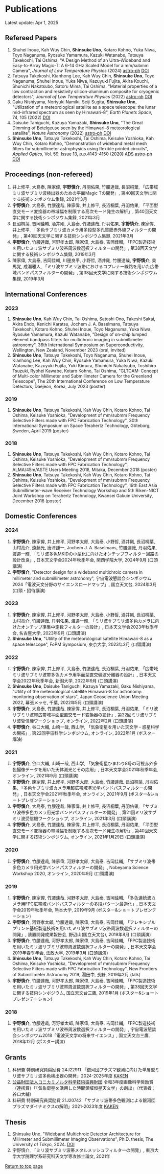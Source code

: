 # Publications
Latest update: Apr 1, 2025

## Refereed Papers
1. Shuhei Inoue, Kah Wuy Chin, **Shinsuke Uno**, Kotaro Kohno, Yuka Niwa, Toyo Naganuma, Ryosuke Yamamura, Kazuki Watanabe, Tatsuya Takekoshi, Tai Oshima, "A Design Method of an Ultra-Wideband and Easy-to-Array Magic-T: A 6-14 GHz Scaled Model for a mm/submm Camera", *Journal of Low Temperature Physics* (2024) <a href="https://arxiv.org/abs/2405.03919" target="_blank">astro-ph</a> <a href="https://doi.org/10.1007/s10909-024-03150-w" target="_blank">DOI</a>
1. Tatsuya Takekoshi, Kianhong Lee, Kah Wuy Chin, **Shinsuke Uno**, Toyo Naganuma, Shuhei Inoue, Yuka Niwa, Kazuyuki Fujita, Akira Kouchi, Shunichi Nakatsubo, Satoru Mima, Tai Oshima, "Material properties of a low contraction and resistivity silicon-aluminum composite for cryogenic detectors", *Journal of Low Temperature Physics* (2022) <a href="https://arxiv.org/abs/2204.08111" target="_blank">astro-ph</a> <a href="https://doi.org/10.1007/s10909-022-02795-9" target="_blank">DOI</a>
4. Gaku Nishiyama, Noriyuki Namiki, Seiji Sugita, **Shinsuke Uno**, "Utilization of a meteorological satellite as a space telescope: the lunar mid-infrared spectrum as seen by Himawari-8", *Earth Planets Space*, 74, 105 (2022) <a href="https://doi.org/10.1186/s40623-022-01662-x" target="_blank">DOI</a>
2. Daisuke Taniguchi, Kazuya Yamazaki, **Shinsuke Uno**, "The Great Dimming of Betelgeuse seen by the Himawari-8 meteorological satellite", *Nature Astronomy* (2022) <a href="https://arxiv.org/abs/2205.14165" target="_blank">astro-ph</a> <a href="https://doi.org/10.1038/s41550-022-01680-5" target="_blank">DOI</a>
3. **Shinsuke Uno**, Tatsuya Takekoshi, Tai Oshima, Keisuke Yoshioka, Kah Wuy Chin, Kotaro Kohno, "Demonstration of wideband metal mesh filters for submillimeter astrophysics using flexible printed circuits", *Applied Optics*, Vol. 59, Issue 13, p.p.4143-4150 (2020) <a href="https://ui.adsabs.harvard.edu/abs/2020ApOpt..59.4143U/abstract" target="_blank">ADS</a> <a href="https://arxiv.org/abs/2003.13240" target="_blank">astro-ph</a> <a href="https://doi.org/10.1364/AO.389605" target="_blank">DOI</a>

## Proceedings (non-refereed)
1. 井上修平, 大島泰, 陳家偉, **宇野慎介**, 丹羽佑果, 竹腰達哉, 長沼桐葉, 「広帯域ミリ波サブミリ波検出器のための平面Magic Tの開発」, 第40回天文学に関する技術シンポジウム集録, 2021年3月
2. **宇野慎介**, 大島泰, 竹腰達哉, 陳家偉, 井上修平, 長沼桐葉, 丹羽佑果, 「平面型直交モード変換器の帯域幅を制限する高次モード発生の解析」, 第40回天文学に関する技術シンポジウム集録, 2021年3月
3. 長沼桐葉, 吉岡佳輔, 酒井剛, 大島泰, 竹腰達哉, 丹羽佑果, **宇野慎介**, 陳家偉, 井上修平, 「多色サブミリ波カメラ用多段型多孔質膜赤外線フィルターの開発」, 第40回天文学に関する技術シンポジウム集録, 2021年3月
4. **宇野慎介**, 竹腰達哉, 河野孝太郎, 陳家偉, 大島泰, 吉岡佳輔, 「FPC製造技術を用いたミリ波サブミリ波帯周波数選択フィルターの開発」, 第38回天文学に関する技術シンポジウム集録, 2019年3月
5. 陳家偉, 大島泰, 吉岡佳輔, 川邊良平, 小野哲, 酒井剛, 竹腰達哉, **宇野慎介**, 美馬覚, 成瀬雅人, 「ミリ波サブミリ波帯におけるコプレナー線路を用いた広帯域バンドパスフィルターの開発」, 第38回天文学に関する技術シンポジウム集録, 2019年3月

## International Conferences
### 2023
1. **Shinsuke Uno**, Kah Wuy Chin, Tai Oshima, Satoshi Ono, Takeshi Sakai, Akira Endo, Kenichi Karatsu, Jochem J. A. Baselmans, Tatsuya Takekoshi, Kotaro Kohno, Shuhei Inoue, Toyo Naganuma, Yuka Niwa, Ryosuke Yamamura, Kazuki Watanabe, "Design of on-chip lumped element bandpass filters for multichroic imaging in submillimeter astronomy", 36th International Symposium on Superconductivity, Wellington, New Zealand, November 2023 (oral, invited)
2. **Shinsuke Uno**, Tatsuya Takekoshi, Toyo Naganuma, Shuhei Inoue, Kianhong Lee, Kah Wuy Chin, Ryosuke Yamamura, Yuka Niwa, Kazuki Watanabe, Kazuyuki Fujita, Yuki Kimura, Shunichi Nakatsubo, Toshihiro Tsuzuki, Ryohei Kawabe, Kotaro Kohno, Tai Oshima, "GLTCAM: Concept of Multi-color Millimeter and Submillimeter Camera for the Greenland Telescope", The 20th International Conference on Low Temperature Detectors, Daejeon, Korea, July 2023 (poster)

### 2019
1. **Shinsuke Uno**, Tatsuya Takekoshi, Kah Wuy Chin, Kotaro Kohno, Tai Oshima, Keisuke Yoshioka, "Development of mm/submm Frequency Selective Filters made with FPC Fabrication Technology", 30th International Symposium on Space Terahertz Technology, Göteborg, Sweden, April 2019 (poster)

### 2018
1. **Shinsuke Uno**, Tatsuya Takekoshi, Kah Wuy Chin, Kotaro Kohno, Tai Oshima, Keisuke Yoshioka, "Development of mm/submm Frequency Selective Filters made with FPC Fabrication Technology", ALMA/45m/ASTE Users Meeting 2018, Mitaka, December 2018 (poster)
2. **Shinsuke Uno**, Tatsuya Takekoshi, Kah Wuy Chin, Kotaro Kohno, Tai Oshima, Keisuke Yoshioka, "Development of mm/submm Frequency Selective Filters made with FPC Fabrication Technology", 19th East Asia Submillimeter-wave Receiver Technology Workshop and 5th Riken-NICT Joint Workshop on Terahertz Technology, Kwansei Gakuin University, December 2018 (poster)

## Domestic Conferences
### 2024
1.  **宇野慎介**, 陳家偉, 井上修平, 河野孝太郎, 大島泰, 小野哲, 酒井剛, 長沼桐葉, 山村亮介, 遠藤光, 唐津謙一, Jochem J. A. Baselmans, 竹腰達哉, 丹羽佑果, 渡邉一輝, 「ミリ波多色MKIDの小型化に向けたオンチップフィルター回路の設計改良」, 日本天文学会2024年秋季年会, 関西学院大学, 2024年9月 (口頭講演)
2.  **宇野慎介**, "Detector design for a wideband multichroic camera in millimeter and submillimeter astronomy", 宇宙電波懇談会シンポジウム2024「電波天文分野のサイエンスロードマップ」, 国立天文台, 2024年3月 (口頭・招待講演)

### 2023
1.  **宇野慎介**, 陳家偉, 井上修平, 河野孝太郎, 大島泰, 小野哲, 酒井剛, 長沼桐葉, 山村亮介, 竹腰達哉, 丹羽佑果, 渡邉一輝, 「ミリ波サブミリ波多色カメラに向けたオンチップ準集中定数フィルターの設計」, 日本天文学会2023年秋季年会, 名古屋大学, 2023年9月 (口頭講演)
2.  **Shinsuke Uno**, "Utility of the meteorological satellite Himawari-8 as a space telescope", FoPM Symposium, 東京大学, 2023年2月 (口頭講演)

### 2022
1. **宇野慎介**, 陳家偉, 井上修平, 大島泰, 竹腰達哉, 長沼桐葉, 丹羽佑果, 「広帯域ミリ波サブミリ波帯多色カメラ用平面型直交偏波分離器の設計」, 日本天文学会2022年秋季年会, 新潟大学, 2022年9月 (口頭講演)
2. **Shinsuke Uno**, Daisuke Taniguchi, Kazuya Yamazaki, Gaku Nishiyama, "Utility of the meteorological satellite Himawari-8 for astronomy: monitoring observation of stars", Japan Geoscience Union Meeting 2022, 幕張メッセ, 千葉, 2022年5月 (口頭講演)
3. **宇野慎介**, 大島泰, 竹腰達哉, 陳家偉, 井上修平, 長沼桐葉, 丹羽佑果, 「ミリ波サブミリ波帯広帯域平面型直交モード変換器の設計」, 第22回ミリ波サブミリ波受信機ワークショップ, オンライン, 2022年2月 (口頭講演)
4. **宇野慎介**, 谷口大輔, 山崎一哉, 西山学, 「気象衛星を用いた天文学・惑星科学の開拓」, 第22回宇宙科学シンポジウム, オンライン, 2022年1月 (ポスター講演)

### 2021
1. **宇野慎介**, 谷口大輔, 山崎一哉, 西山学, 「気象衛星ひまわり8号の可視赤外多色撮像データを用いた天体測光とその応用」, 日本天文学会2021年秋季年会, オンライン, 2021年9月 (口頭講演)
2. **宇野慎介**, 陳家偉, 井上修平, 河野孝太郎, 大島泰, 竹腰達哉, 長沼桐葉, 丹羽佑果, 「多色サブミリ波カメラ用超広帯域準光学バンドパスフィルターの開発」, 日本天文学会2021年秋季年会, オンライン, 2021年9月 (ポスター&ショートプレゼンテーション)
3. **宇野慎介**, 大島泰, 竹腰達哉, 陳家偉, 井上修平, 長沼桐葉, 丹羽佑果, 「サブミリ波帯多色カメラ用光学バンドパスフィルターの開発」, 第21回ミリ波サブミリ波受信機ワークショップ, オンライン, 2021年3月 (口頭講演)
4. **宇野慎介**, 大島泰, 竹腰達哉, 陳家偉, 井上修平, 長沼桐葉, 丹羽佑果, 「平面型直交モード変換器の帯域幅を制限する高次モード発生の解析」, 第40回天文学に関する技術シンポジウム, オンライン, 2021年1月29日 (口頭講演)

### 2020
1. **宇野慎介**, 竹腰達哉, 陳家偉, 河野孝太郎, 大島泰, 吉岡佳輔, 「サブミリ波帯多色カメラ用光学バンドパスフィルターの開発」, Nobeyama Science Workshop 2020, オンライン, 2020年9月 (口頭講演)

### 2019
1. **宇野慎介**, 陳家偉, 竹腰達哉, 河野孝太郎, 大島泰, 吉岡佳輔, 「多色連続波カメラ用FPC広帯域バンドパスフィルターの多段パターン最適化」, 日本天文学会2019年秋季年会, 熊本大学, 2019年9月 (ポスター&ショートプレゼンテーション)
2. **宇野慎介**, 河野孝太郎, 竹腰達哉, 陳家偉, 大島泰, 吉岡佳輔, 「フレキシブルプリント基板製造技術を用いたミリ波サブミリ波帯周波数選択フィルターの開発」, 装置開発成果報告会, 野辺山(国立天文台), 2019年8月 (口頭講演)
3. **宇野慎介**, 竹腰達哉, 河野孝太郎, 陳家偉, 大島泰, 吉岡佳輔, 「FPC製造技術を用いたミリ波サブミリ波帯周波数選択フィルターの開発」, 日本天文学会2019年春季年会, 法政大学, 2019年3月 (口頭講演)
4. **Shinsuke Uno**, Tatsuya Takekoshi, Kah Wuy Chin, Kotaro Kohno, Tai Oshima, Keisuke Yoshioka, "Development of mm/submm Frequency Selective Filters made with FPC Fabrication Technology", New Frontiers of Submillimeter Astronomy 2019, 湯田中, 長野, 2019年2月 (talk)
5. **宇野慎介**, 竹腰達哉, 河野孝太郎, 陳家偉, 大島泰, 吉岡佳輔, 「FPC製造技術を用いたミリ波サブミリ波帯周波数選択フィルターの開発」, 第38回天文学に関する技術シンポジウム, 国立天文台三鷹, 2019年1月 (ポスター&ショートプレゼンテーション)

### 2018
1. **宇野慎介**, 竹腰達哉, 河野孝太郎, 陳家偉, 大島泰, 吉岡佳輔, 「FPC製造技術を用いたミリ波サブミリ波帯周波数選択フィルターの開発」, 宇宙電波懇談会シンポジウム2018「電波天文学の将来サイエンス」, 国立天文台三鷹, 2018年12月 (ポスター講演)

## Grants
1. 科研費 特別研究員奨励費 24J22911 「銀河団プラズマ観測に向けた単層型ミリ波サブミリ波多色検出器の開発」2024-2025年度 <a href="https://kaken.nii.ac.jp/grant/KAKENHI-PROJECT-24K22911/" target="_blank">KAKEN</a>
2. <a href="https://www.konicaminoltastf.or.jp/" target="_blank">公益財団法人コニカミノルタ科学技術振興財団</a> 令和3年度画像科学奨励賞（連携賞）「「気象衛星を活用した時間領域恒星天文学」の創出」（代表者：谷口大輔）
3. 科研費 特別研究員奨励費 21J20742 「サブミリ波帯多色観測による銀河団プラズマダイナミクスの解明」2021-2023年度 <a href="https://kaken.nii.ac.jp/grant/KAKENHI-PROJECT-21J20742/" target="_blank">KAKEN</a>

## Thesis
1. Shinsuke Uno, "Wideband Multichroic Detector Architecture for Millimeter and Submillimeter Imaging Observations", Ph.D. thesis, The University of Tokyo, 2024. <a href="https://doi.org/10.15083/0002012664" target="_blank">DOI</a>
2. 宇野慎介, 「ミリ波サブミリ波帯メタルメッシュフィルターの開発」, 東京大学大学院理学系研究科天文学専攻修士論文, 2021年

[Return to top page](https://shinsukeuno.github.io)
